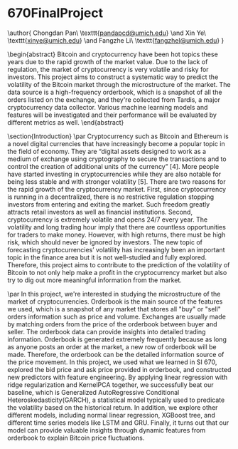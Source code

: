 # 670FinalProject

\author{
  Chongdan Pan\\
  \texttt{pandapcd@umich.edu}
  \and
  Xin Ye\\
  \texttt{xinye@umich.edu}
\and
  Fangzhe Li\\
  \texttt{fangzhel@umich.edu}
}

\begin{abstract}
Bitcoin and cryptocurrency have been hot topics these years due to the rapid growth of the market value. Due to the lack of regulation, the market of cryptocurrency is very volatile and risky for investors. This project aims to construct a systematic way to predict the volatility of the Bitcoin market through the microstructure of the market. The data source is a high-frequency orderbook, which is a snapshot of all the orders listed on the exchange, and they're collected from Tardis, a major cryptocurrency data collector. Various machine learning models and features will be investigated and their performance will be evaluated by different metrics as well.
\end{abstract}

\section{Introduction}
\par Cryptocurrency such as Bitcoin and Ethereum is a novel digital currencies that have increasingly become a popular topic in the field of economy. They are “digital assets designed to work as a medium of exchange using cryptography to secure the transactions and to control the creation of additional units of the currency” [4]. More people have started investing in cryptocurrencies while they are also notable for being less stable and with stronger volatility [5]. There are two reasons for the rapid growth of the cryptocurrency market. First, since cryptocurrency is running in a decentralized, there is no restrictive regulation stopping investors from entering and exiting the market. Such freedom greatly attracts retail investors as well as financial institutions. Second, cryptocurrency is extremely volatile and opens 24/7 every year. The volatility and long trading hour imply that there are countless opportunities for traders to make money. However, with high returns, there must be high risk, which should never be ignored by investors. The new topic of forecasting cryptocurrencies’ volatility has increasingly been an important topic in the finance area but it is not well-studied and fully explored. Therefore, this project aims to contribute to the prediction of the volatility of Bitcoin to not only help make a profit in the cryptocurrency market but also try to dig out more meaningful information from the market.


\par In this project, we're interested in studying the microstructure of the market of cryptocurrencies. Orderbook is the main source of the features we used, which is a snapshot of any market that stores all "buy" or "sell" orders information such as price and volume. Exchanges are usually made by matching orders from the price of the orderbook between buyer and seller. The orderbook data can provide insights into detailed trading information. Orderbook is generated extremely frequently because as long as anyone posts an order at the market, a new row of orderbook will be made. Therefore, the orderbook can be the detailed information source of the price movement. In this project, we used what we learned in SI 670, explored the bid price and ask price provided in orderbook, and constructed new predictors with feature engineering. By applying linear regression with ridge regularization and KernelPCA together, we successfully beat our baseline, which is Generalized AutoRegressive Conditional Heteroskedasticity(GARCH), a statistical model typically used to predicate the volatility based on the historical return. In addition, we explore other different models, including normal linear regression, XGBoost tree, and different time series models like LSTM and GRU. Finally, it turns out that our model can provide valuable insights through dynamic features from orderbook to explain Bitcoin price fluctuations.

